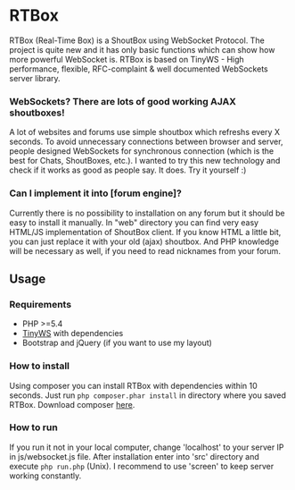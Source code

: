 # RTBox

RTBox (Real-Time Box) is a ShoutBox using WebSocket Protocol. The project is quite new and it has only basic functions which can show how more powerful WebSocket is. 
RTBox is based on TinyWS - High performance, flexible, RFC-complaint & well documented WebSockets server library.

### WebSockets? There are lots of good working AJAX shoutboxes!
A lot of websites and forums use simple shoutbox which refreshs every X seconds. To avoid unnecessary connections between browser and server, people designed WebSockets for synchronous connection (which is the best for Chats, ShoutBoxes, etc.).
I wanted to try this new technology and check if it works as good as people say. It does. Try it yourself :)


### Can I implement it into [forum engine]?
Currently there is no possibility to installation on any forum but it should be easy to install it manually. In "web" directory you can find very easy HTML/JS implementation of ShoutBox client. If you know HTML a little bit, you can just replace it with your old (ajax) shoutbox.
And PHP knowledge will be necessary as well, if you need to read nicknames from your forum. 

## Usage
### Requirements
  * PHP >=5.4
  * [TinyWS](https://github.com/kiler129/TinyWs) with dependencies
  * Bootstrap and jQuery (if you want to use my layout)

### How to install
Using composer you can install RTBox with dependencies within 10 seconds.
Just run `php composer.phar install` in directory where you saved RTBox.
Download composer [here](https://getcomposer.org/download/).

### How to run
If you run it not in your local computer, change 'localhost' to your server IP in js/websocket.js file.
After installation enter into 'src' directory and execute `php run.php` (Unix). I recommend to use 'screen' to keep server working constantly.
